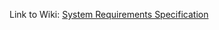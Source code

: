 Link to Wiki: [System Requirements Specification](https://github.com/WAntonia/TINF18C_Team_3_DD2AML-Converter/wiki/System-Requirements-Specification)

